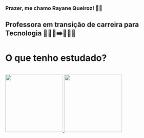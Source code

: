 ### Prazer, me chamo Rayane Queiroz! 👋🏽

## Professora em transição de carreira para Tecnologia 👩🏽‍🏫➡️👩🏽‍💻

# O que tenho estudado?

<img src="https://cdn.jsdelivr.net/gh/devicons/devicon/icons/python/python-original-wordmark.svg" width="10" height="10"/>
<img src="https://cdn.jsdelivr.net/gh/devicons/devicon/icons/mysql/mysql-original-wordmark.svg" width="10" height="10"/>
<img src="https://cdn.jsdelivr.net/gh/devicons/devicon/icons/django/django-plain-wordmark.svg" width="10" height="10"/>
<img src="https://cdn.jsdelivr.net/gh/devicons/devicon/icons/git/git-plain-wordmark.svg" width="10" height="10"/>
<img src="https://cdn.jsdelivr.net/gh/devicons/devicon/icons/html5/html5-original-wordmark.svg" width="10" height="10"/>

<div>
<a href="https://github.com/rayanealmeida">
<img loading="lazy" height="180em" src="https://github-readme-stats.vercel.app/api/top-langs/?username=rayanealmeida&layout=compact&langs_count=7&theme=dracula"/>
<img loading="lazy" height="180em" src="https://github-readme-stats.vercel.app/api?username=rayanealmeida&show_icons=true&theme=dracula&include_all_commits=true&count_private=true"/>
</div>
